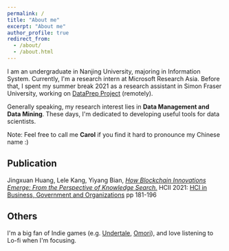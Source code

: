 ```yaml
---
permalink: /
title: "About me"
excerpt: "About me"
author_profile: true
redirect_from: 
  - /about/
  - /about.html
---
```


I am an undergraduate in Nanjing University, majoring in Information System. Currently, I'm a research intern at Microsoft Research Asia. Before that, I spent my summer break 2021 as a research assistant in Simon Fraser University, working on [DataPrep Project](https://dataprep.ai/) (remotely).

Generally speaking, my research interest lies in **Data Management and Data Mining**. These days, I'm dedicated to developing useful tools for data scientists.

Note: Feel free to call me **Carol** if you find it hard to pronounce my Chinese name :)

## Publication

Jingxuan Huang, Lele Kang, Yiyang Bian, [*How Blockchain Innovations Emerge: From the Perspective of  Knowledge Search.*](https://link.springer.com/chapter/10.1007/978-3-030-77750-0_12) HCII 2021: [HCI in Business, Government and Organizations](https://link.springer.com/book/10.1007/978-3-030-77750-0) pp 181-196

## Others

I'm a big fan of Indie games (e.g. [Undertale](https://store.steampowered.com/app/391540/Undertale/), [Omori](https://store.steampowered.com/app/1150690/OMORI/)), and love listening to Lo-fi when I'm focusing.

